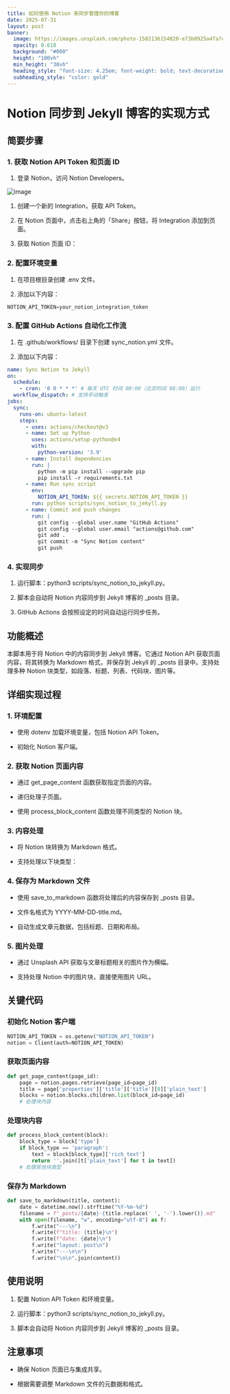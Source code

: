 ```yaml
---
title: 如何使用 Notion 来同步管理你的博客
date: 2025-07-31
layout: post
banner:
  image: https://images.unsplash.com/photo-1582136154020-e73b0925a4fa?crop=entropy&cs=tinysrgb&fit=max&fm=jpg&ixid=M3w2OTIwMzJ8MHwxfHJhbmRvbXx8fHx8fHx8fDE3NTM5NTA3ODF8&ixlib=rb-4.1.0&q=80&w=1080
  opacity: 0.618
  background: "#000"
  height: "100vh"
  min_height: "38vh"
  heading_style: "font-size: 4.25em; font-weight: bold; text-decoration: underline"
  subheading_style: "color: gold"
---
```


# Notion 同步到 Jekyll 博客的实现方式

## 简要步骤

### 1. 获取 Notion API Token 和页面 ID

1. 登录 Notion，访问 Notion Developers。

![image](https://prod-files-secure.s3.us-west-2.amazonaws.com/a7a0cc5a-89b9-4cda-8686-1fba0ca52f40/d19c1afe-dea5-4312-9333-786b0ba83054/image.png?X-Amz-Algorithm=AWS4-HMAC-SHA256&X-Amz-Content-Sha256=UNSIGNED-PAYLOAD&X-Amz-Credential=ASIAZI2LB466ZX5BHLUI%2F20250731%2Fus-west-2%2Fs3%2Faws4_request&X-Amz-Date=20250731T083301Z&X-Amz-Expires=3600&X-Amz-Security-Token=IQoJb3JpZ2luX2VjEKf%2F%2F%2F%2F%2F%2F%2F%2F%2F%2FwEaCXVzLXdlc3QtMiJHMEUCIGY46o0C0w6CjiljWBr5GKDLxBsMYB89AdKkAwnI2hNkAiEA350ytAn9IT4eVuOl9Ljok83vTtVIgPm2OUU8QWrigL4qiAQIz%2F%2F%2F%2F%2F%2F%2F%2F%2F%2F%2FARAAGgw2Mzc0MjMxODM4MDUiDJyUu9Bl5d%2FXZcymXSrcA4pg1E67xfgSqaTwCa%2FshcWL2u2h4E1yEdM%2BDse9xaK88kkQotlDnYLxwiLmDFR0N8kqaWBknXVBAkQ6wSgtOG%2F%2FvtIofZaUqTlSV560p%2Bx%2FtOHTyN2D4L3G9G7Epd3js2%2BB4z%2B7ovc8UnCPi5LxES%2FguZXrjYr4o90qH2hJSCDYa2qQaGU%2BpwBaNlKOaiiTxTaAK9BQb%2F0uuEg6V6091H1RtcUGK8VkAatBPy1KQdzI629FdU%2Bgsy4u7mS8TVN5eMBQHJUnlDOIfl7KjQnR3d75%2FL%2FuZ9psWz7KwcFEH4pfeidrjWIX%2B0b7Yidy2YZmm6mf2HCiH4eNwrQBB7ssT84oAopOzNJ8DrxG9M2531Sip5Ijw4VVX8PTAViV6FNmxie9LJTPulAnZXsKPoWjeTTv09hhUqjVZGvdX5p8y%2Bu77ujcD9wzFhpVWqGYQbeSGAVjsQQZDtPAYZPKJ6m0qxXluLswNGmAeL2hEkJ1wJYmG0wbsjFGJgdGhs0MQgt4RQJzTkynd9AD6ugC6bngca8ljk0dTE%2BSiBa7RN9%2FRTXNTy0GA0v9AxIawoKmqqW0Khej4Jlh%2BYoaAmNG94gDMqbP6bY2Oag7AVrIsZHHdMjbxJxYt3FOKWEPV1VUMPqZrMQGOqUBFTOqrhJwDg9cescyafx1ggoF91pRTymBXitVDUZxwiw2EV6%2FmMJJt9efGIw66SVcNnUcg97ycqNj0xyeh2NHtTPzOIvQaE5AcoxmbVoIVZczmxlnhODb%2Bxgj7adki05zRAFl%2BGBpYKMTjrzUONuCTspciPAA43XW1MqYiKVvQRNPwz9C6eJbLeyHd3kAOSlu%2B5e8bFKv6gaHQeMar27lOuK2i9VJ&X-Amz-Signature=f390861e633227cc2afe7dda771a01dc476db5f8ff98ee5ed7d3469a7f4d66d7&X-Amz-SignedHeaders=host&x-amz-checksum-mode=ENABLED&x-id=GetObject)

1. 创建一个新的 Integration，获取 API Token。

1. 在 Notion 页面中，点击右上角的「Share」按钮，将 Integration 添加到页面。

1. 获取 Notion 页面 ID：


### 2. 配置环境变量

1. 在项目根目录创建 .env 文件。

1. 添加以下内容：

```javascript
NOTION_API_TOKEN=your_notion_integration_token
```

### 3. 配置 GitHub Actions 自动化工作流

1. 在 .github/workflows/ 目录下创建 sync_notion.yml 文件。

1. 添加以下内容：

```yaml
name: Sync Notion to Jekyll
on:
  schedule:
    - cron: '0 0 * * *' # 每天 UTC 时间 00:00（北京时间 08:00）运行
  workflow_dispatch: # 支持手动触发
jobs:
  sync:
    runs-on: ubuntu-latest
    steps:
      - uses: actions/checkout@v3
      - name: Set up Python
        uses: actions/setup-python@v4
        with:
          python-version: '3.9'
      - name: Install dependencies
        run: |
          python -m pip install --upgrade pip
          pip install -r requirements.txt
      - name: Run sync script
        env:
          NOTION_API_TOKEN: ${{ secrets.NOTION_API_TOKEN }}
        run: python scripts/sync_notion_to_jekyll.py
      - name: Commit and push changes
        run: |
          git config --global user.name "GitHub Actions"
          git config --global user.email "actions@github.com"
          git add .
          git commit -m "Sync Notion content"
          git push
```

### 4. 实现同步

1. 运行脚本：python3 scripts/sync_notion_to_jekyll.py。

1. 脚本会自动将 Notion 内容同步到 Jekyll 博客的 _posts 目录。

1. GitHub Actions 会按照设定的时间自动运行同步任务。

## 功能概述

本脚本用于将 Notion 中的内容同步到 Jekyll 博客。它通过 Notion API 获取页面内容，将其转换为 Markdown 格式，并保存到 Jekyll 的 _posts 目录中。支持处理多种 Notion 块类型，如段落、标题、列表、代码块、图片等。

## 详细实现过程

### 1. 环境配置

- 使用 dotenv 加载环境变量，包括 Notion API Token。

- 初始化 Notion 客户端。

### 2. 获取 Notion 页面内容

- 通过 get_page_content 函数获取指定页面的内容。

- 递归处理子页面。

- 使用 process_block_content 函数处理不同类型的 Notion 块。

### 3. 内容处理

- 将 Notion 块转换为 Markdown 格式。

- 支持处理以下块类型：


### 4. 保存为 Markdown 文件

- 使用 save_to_markdown 函数将处理后的内容保存到 _posts 目录。

- 文件名格式为 YYYY-MM-DD-title.md。

- 自动生成文章元数据，包括标题、日期和布局。

### 5. 图片处理

- 通过 Unsplash API 获取与文章标题相关的图片作为横幅。

- 支持处理 Notion 中的图片块，直接使用图片 URL。

## 关键代码

### 初始化 Notion 客户端

```python
NOTION_API_TOKEN = os.getenv("NOTION_API_TOKEN")
notion = Client(auth=NOTION_API_TOKEN)
```

### 获取页面内容

```python
def get_page_content(page_id):
    page = notion.pages.retrieve(page_id=page_id)
    title = page['properties']['title']['title'][0]['plain_text']
    blocks = notion.blocks.children.list(block_id=page_id)
    # 处理块内容
```

### 处理块内容

```python
def process_block_content(block):
    block_type = block['type']
    if block_type == 'paragraph':
        text = block[block_type]['rich_text']
        return ''.join([t['plain_text'] for t in text])
    # 处理其他块类型
```

### 保存为 Markdown

```python
def save_to_markdown(title, content):
    date = datetime.now().strftime("%Y-%m-%d")
    filename = f"_posts/{date}-{title.replace(' ', '-').lower()}.md"
    with open(filename, "w", encoding="utf-8") as f:
        f.write("---\n")
        f.write(f"title: {title}\n")
        f.write(f"date: {date}\n")
        f.write("layout: post\n")
        f.write("---\n\n")
        f.write("\n\n".join(content))
```

## 使用说明

1. 配置 Notion API Token 和环境变量。

1. 运行脚本：python3 scripts/sync_notion_to_jekyll.py。

1. 脚本会自动将 Notion 内容同步到 Jekyll 博客的 _posts 目录。

## 注意事项

- 确保 Notion 页面已与集成共享。

- 根据需要调整 Markdown 文件的元数据和格式。